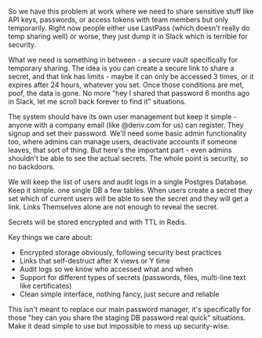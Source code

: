 So we have this problem at work where we need to share sensitive stuff like API keys, passwords, or access tokens with team members but only temporarily. Right now people either use LastPass (which doesn't really do temp sharing well) or worse, they just dump it in Slack which is terrible for security.

What we need is something in between - a secure vault specifically for temporary sharing. The idea is you can create a secure link to share a secret, and that link has limits - maybe it can only be accessed 3 times, or it expires after 24 hours, whatever you set. Once those conditions are met, poof, the data is gone. No more "hey I shared that password 6 months ago in Slack, let me scroll back forever to find it" situations.

The system should have its own user management but keep it simple - anyone with a company email (like @deriv.com for us) can register. They signup and set their password. We'll need some basic admin functionality too, where admins can manage users, deactivate accounts if someone leaves, that sort of thing. But here's the important part - even admins shouldn't be able to see the actual secrets. The whole point is security, so no backdoors.

We will keep the list of users and audit logs in a single Postgres Database. Keep it simple. one single DB a few tables. When users create a secret they set which of current users will be able to see the secret and they will get a link. Links Themselves alone are not enough to reveal the secret.

Secrets will be stored encrypted and with TTL in Redis.

Key things we care about:
- Encrypted storage obviously, following security best practices
- Links that self-destruct after X views or Y time
- Audit logs so we know who accessed what and when
- Support for different types of secrets (passwords, files, multi-line text like certificates)
- Clean simple interface, nothing fancy, just secure and reliable

This isn't meant to replace our main password manager, it's specifically for those "hey can you share the staging DB password real quick" situations. Make it dead simple to use but impossible to mess up security-wise.